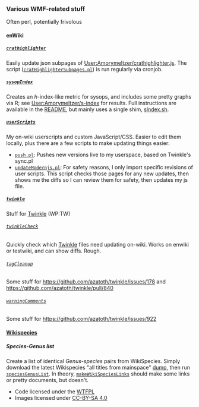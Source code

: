 ### Various WMF-related stuff
Often perl, potentially frivolous

#### enWiki
##### [`crathighlighter`](./crathighlighter/)
Easily update json subpages of [User:Amorymeltzer/crathighlighter.js](https://en.wikipedia.org/wiki/User:Amorymeltzer/crathighlighter.js).  The script ([`cratHighlighterSubpages.pl`](./crathighlighter/cratHighlighterSubpages.pl)) is run regularly via cronjob.
##### [`sysopIndex`](./sysopIndex/)
Creates an *h*-index-like metric for sysops, and includes some pretty graphs via R; see [User:Amorymeltzer/s-index](https://en.wikipedia.org/wiki/User:Amorymeltzer/s-index) for results.  Full instructions are available in the [README](./sysopIndex/README.md), but mainly uses a single shim, [sIndex.sh](./sysopIndex/sIndex.sh).
##### [`userScripts`](./userScripts/)
My on-wiki userscripts and custom JavaScript/CSS.  Easier to edit them locally, plus there are a few scripts to make updating things easier:
- [`push.pl`](./userScripts/push.pl): Pushes new versions live to my userspace, based on Twinkle's sync.pl
- [`updateModernjs.pl`](./userScripts/updateModernjs.pl): For safety reasons, I only import specific revisions of user scripts.  This script checks those pages for any new updates, then shows me the diffs so I can review them for safety, then updates my js file.
##### [`twinkle`](./twinkle/)
Stuff for [Twinkle](https://github.com/azatoth/twinkle) (WP:TW)
###### [`twinkleCheck`](./twinkle/twinkleCheck.pl)
Quickly check which [Twinkle](https://github.com/azatoth/twinkle/) files need updating on-wiki.  Works on enwiki or testwiki, and can show diffs.  Rough.
###### [`tagCleanup`](./twinkle/tagCleanup/)
Some stuff for https://github.com/azatoth/twinkle/issues/178 and https://github.com/azatoth/twinkle/pull/840
###### [`warningComments`](./twinkle/warningComments/)
Some stuff for https://github.com/azatoth/twinkle/issues/922

#### [Wikispecies](./wikispecies/)
##### Species-Genus list
Create a list of identical *Genus-species* pairs from WikiSpecies.  Simply download the latest Wikispecies "all titles from mainspace" [dump](http://dumps.wikimedia.org/backup-index.html), then run [`speciesGenusList`](./wikispecies/speciesGenusList.pl).  In theory, [`makeWikiSpeciesLinks`](./wikispecies/makeWikiSpeciesLinks.pl) should make some links or pretty documents, but doesn't.

* Code licensed under the [WTFPL](http://www.wtfpl.net/)
* Images licensed under [CC-BY-SA 4.0](https://creativecommons.org/licenses/by-sa/4.0/)
